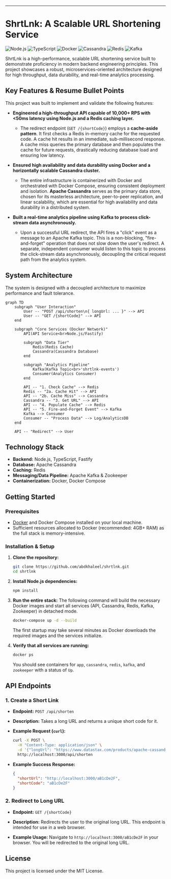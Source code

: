 
---

# ShrtLnk: A Scalable URL Shortening Service

![Node.js](https://img.shields.io/badge/Node.js-339933?style=for-the-badge&logo=nodedotjs&logoColor=white)
![TypeScript](https://img.shields.io/badge/TypeScript-3178C6?style=for-the-badge&logo=typescript&logoColor=white)
![Docker](https://img.shields.io/badge/Docker-2496ED?style=for-the-badge&logo=docker&logoColor=white)
![Cassandra](https://img.shields.io/badge/Cassandra-1287B1?style=for-the-badge&logo=apachecassandra&logoColor=white)
![Redis](https://img.shields.io/badge/Redis-DC382D?style=for-the-badge&logo=redis&logoColor=white)
![Kafka](https://img.shields.io/badge/Apache_Kafka-231F20?style=for-the-badge&logo=apachekafka&logoColor=white)

ShrtLnk is a high-performance, scalable URL shortening service built to demonstrate proficiency in modern backend engineering principles. This project showcases a robust, microservices-oriented architecture designed for high throughput, data durability, and real-time analytics processing.

## Key Features & Resume Bullet Points

This project was built to implement and validate the following features:

*   **Engineered a high-throughput API capable of 10,000+ RPS with <50ms latency using Node.js and a Redis caching layer.**
    *   The redirect endpoint (`GET /{shortCode}`) employs a **cache-aside pattern**. It first checks a Redis in-memory cache for the requested code. A cache hit results in an immediate, sub-millisecond response. A cache miss queries the primary database and then populates the cache for future requests, drastically reducing database load and ensuring low latency.

*   **Ensured high availability and data durability using Docker and a horizontally scalable Cassandra cluster.**
    *   The entire infrastructure is containerized with Docker and orchestrated with Docker Compose, ensuring consistent deployment and isolation. **Apache Cassandra** serves as the primary data store, chosen for its masterless architecture, peer-to-peer replication, and linear scalability, which are essential for high availability and data durability in a distributed system.

*   **Built a real-time analytics pipeline using Kafka to process click-stream data asynchronously.**
    *   Upon a successful URL redirect, the API fires a "click" event as a message to an Apache Kafka topic. This is a non-blocking, "fire-and-forget" operation that does not slow down the user's redirect. A separate, independent consumer would listen to this topic to process the click-stream data asynchronously, decoupling the critical request path from the analytics system.

## System Architecture

The system is designed with a decoupled architecture to maximize performance and fault tolerance.

```mermaid
graph TD
    subgraph "User Interaction"
        User -- "POST /api/shorten\n{ longUrl: ... }" --> API
        User -- "GET /{shortCode}" --> API
    end

    subgraph "Core Services (Docker Network)"
        API(API Service<br>Node.js/Fastify)

        subgraph "Data Tier"
            Redis(Redis Cache)
            Cassandra(Cassandra Database)
        end

        subgraph "Analytics Pipeline"
            Kafka(Kafka Topic<br>'shrtlnk-events')
            Consumer(Analytics Consumer)
        end

        API -- "1. Check Cache" --> Redis
        Redis -- "2a. Cache Hit" --> API
        API -- "2b. Cache Miss" --> Cassandra
        Cassandra -- "3. Get URL" --> API
        API -- "4. Populate Cache" --> Redis
        API -- "5. Fire-and-Forget Event" --> Kafka
        Kafka --> Consumer
        Consumer -- "Process Data" --> Log/AnalyticsDB
    end

    API -- "Redirect" --> User
```

## Technology Stack

*   **Backend:** Node.js, TypeScript, Fastify
*   **Database:** Apache Cassandra
*   **Caching:** Redis
*   **Messaging/Data Pipeline:** Apache Kafka & Zookeeper
*   **Containerization:** Docker, Docker Compose

## Getting Started

### Prerequisites

*   [Docker](https://www.docker.com/products/docker-desktop/) and Docker Compose installed on your local machine.
*   Sufficient resources allocated to Docker (recommended: 4GB+ RAM) as the full stack is memory-intensive.

### Installation & Setup

1.  **Clone the repository:**
    ```sh
    git clone https://github.com/abdkhaleel/shrtlnk.git
    cd shrtlnk
    ```

2.  **Install Node.js dependencies:**
    ```sh
    npm install
    ```

3.  **Run the entire stack:**
    The following command will build the necessary Docker images and start all services (API, Cassandra, Redis, Kafka, Zookeeper) in detached mode.
    ```sh
    docker-compose up -d --build
    ```
    The first startup may take several minutes as Docker downloads the required images and the services initialize.

4.  **Verify that all services are running:**
    ```sh
    docker ps
    ```
    You should see containers for `app`, `cassandra`, `redis`, `kafka`, and `zookeeper` with a status of `Up`.

## API Endpoints

### 1. Create a Short Link

*   **Endpoint:** `POST /api/shorten`
*   **Description:** Takes a long URL and returns a unique short code for it.

*   **Example Request (`curl`):**
    ```sh
    curl -X POST \
      -H "Content-Type: application/json" \
      -d '{"longUrl": "https://www.datastax.com/products/apache-cassandra"}' \
      http://localhost:3000/api/shorten
    ```

*   **Example Success Response:**
    ```json
    {
      "shortUrl": "http://localhost:3000/aB1cDe2F",
      "shortCode": "aB1cDe2F"
    }
    ```

### 2. Redirect to Long URL

*   **Endpoint:** `GET /{shortCode}`
*   **Description:** Redirects the user to the original long URL. This endpoint is intended for use in a web browser.

*   **Example Usage:**
    Navigate to `http://localhost:3000/aB1cDe2F` in your browser. You will be redirected to the original long URL.

## License

This project is licensed under the MIT License.